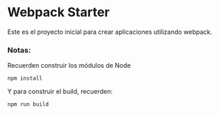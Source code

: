 # Webpack Starter

Este es el proyecto inicial para crear aplicaciones utilizando webpack.

### Notas: 

Recuerden construir los módulos de Node
```
npm install
```

Y para construir el build, recuerden: 
```
npm run build
```